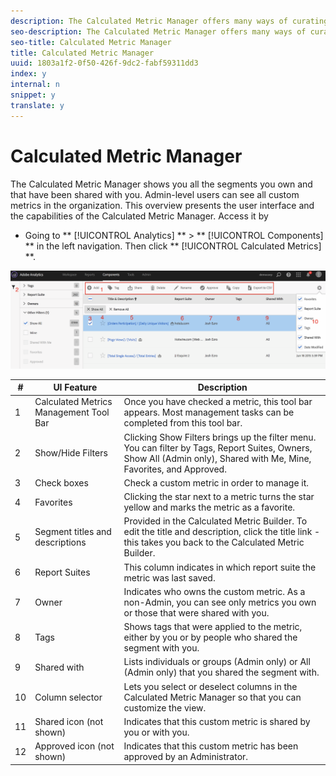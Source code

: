 ```yaml
---
description: The Calculated Metric Manager offers many ways of curating metrics, such as sharing, filtering, tagging, approving, copying, deleting, and marking as favorites.
seo-description: The Calculated Metric Manager offers many ways of curating metrics, such as sharing, filtering, tagging, approving, copying, deleting, and marking as favorites.
seo-title: Calculated Metric Manager
title: Calculated Metric Manager
uuid: 1803a1f2-0f50-426f-9dc2-fabf59311dd3
index: y
internal: n
snippet: y
translate: y
---
```


# Calculated Metric Manager

The Calculated Metric Manager shows you all the segments you own and that have been shared with you. Admin-level users can see all custom metrics in the organization. This overview presents the user interface and the capabilities of the Calculated Metric Manager. Access it by 


* Going to ** [!UICONTROL  Analytics] ** > ** [!UICONTROL  Components] ** in the left navigation. Then click ** [!UICONTROL  Calculated Metrics] **.


![](../../assets/calcmet_mgr_ui.png) 

|  #  | UI Feature  | Description  |
|---|---|---|
|  1  | Calculated Metrics Management Tool Bar  | Once you have checked a metric, this tool bar appears. Most management tasks can be completed from this tool bar.  |
|  2  | Show/Hide Filters  | Clicking Show Filters brings up the filter menu. You can filter by Tags, Report Suites, Owners, Show All (Admin only), Shared with Me, Mine, Favorites, and Approved.  |
|  3  | Check boxes  | Check a custom metric in order to manage it.  |
|  4  | Favorites  | Clicking the star next to a metric turns the star yellow and marks the metric as a favorite.  |
|  5  | Segment titles and descriptions  | Provided in the Calculated Metric Builder. To edit the title and description, click the title link - this takes you back to the Calculated Metric Builder.  |
|  6  | Report Suites  | This column indicates in which report suite the metric was last saved.  |
|  7  | Owner  | Indicates who owns the custom metric. As a non-Admin, you can see only metrics you own or those that were shared with you.  |
|  8  | Tags  | Shows tags that were applied to the metric, either by you or by people who shared the segment with you.  |
|  9  | Shared with  | Lists individuals or groups (Admin only) or All (Admin only) that you shared the segment with.  |
|  10  | Column selector  | Lets you select or deselect columns in the Calculated Metric Manager so that you can customize the view.  |
|  11  | Shared icon (not shown)  | Indicates that this custom metric is shared by you or with you.  |
|  12  | Approved icon (not shown)  | Indicates that this custom metric has been approved by an Administrator.  |

